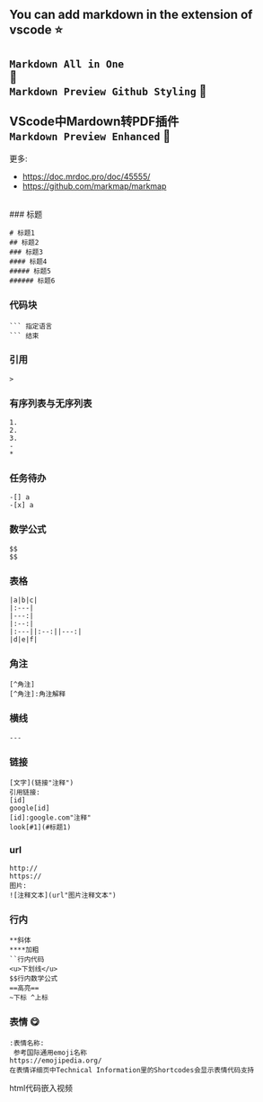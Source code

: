 You can add markdown in the extension of vscode :star: 
---
`Markdown All in One`	
:electric_plug:
<br>
`Markdown Preview Github Styling`
:electric_plug:
<br>
<br>
**VScode中Mardown转PDF插件**
<br>
`Markdown Preview Enhanced`
 :electric_plug:
---
更多:
- https://doc.mrdoc.pro/doc/45555/ 
- https://github.com/markmap/markmap
 <br>
### 标题
  
```
# 标题1
## 标题2
### 标题3
#### 标题4
##### 标题5
###### 标题6
```
### 代码块
```
``` 指定语言
``` 结束
```
### 引用
```
>
```
### 有序列表与无序列表
```
1.
2.
3.
-
*
```
### 任务待办
```
-[] a
-[x] a
```
### 数学公式
```
$$
$$
```
### 表格
```
|a|b|c|
|:---|
|---:|
|:--:|
|:---||:--:||---:|
|d|e|f|
```
### 角注
```
[^角注]
[^角注]:角注解释
```
### 横线
```
---
```
### 链接
```
[文字](链接"注释")
引用链接:
[id]
google[id]
[id]:google.com"注释"
look[#1](#标题1)
```
### url
```
http://
https://
图片:
![注释文本](url"图片注释文本")
```
### 行内
```
**斜体
****加粗
``行内代码 
<u>下划线</u>
$$行内数学公式 
==高亮==
~下标 ^上标
```
### 表情 :yum:
```
:表情名称:
 参考国际通用emoji名称
https://emojipedia.org/
在表情详细页中Technical Information里的Shortcodes会显示表情代码支持

```
html代码嵌入视频


  
